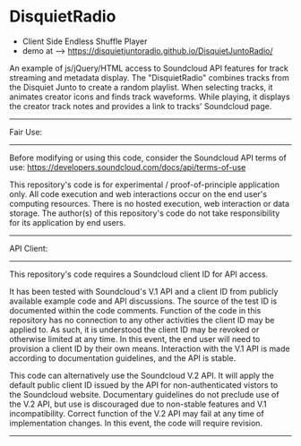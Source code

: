 # DisquietRadio

  - Client Side Endless Shuffle Player
  - demo at --> https://disquietjuntoradio.github.io/DisquietJuntoRadio/
   
   An example of js/jQuery/HTML access to Soundcloud API features for track streaming and metadata display.
   The "DisquietRadio" combines tracks from the Disquiet Junto to create a random playlist.
   When selecting tracks, it animates creator icons and finds track waveforms.
   While playing, it displays the creator track notes and provides a link to tracks' Soundcloud page.
   
 -----------------------------------------------------------------------
 
 Fair Use:
 
 -----------------------------------------------------------------------
 
 Before modifying or using this code, consider the Soundcloud API terms of use:
 https://developers.soundcloud.com/docs/api/terms-of-use 
 
 This repository's code is for experimental / proof-of-principle application only.
 All code execution and web interactions occur on the end user's computing resources.
 There is no hosted execution, web interaction or data storage.
 The author(s) of this repository's code do not take responsibility for its application by end users. 
 
 -----------------------------------------------------------------------
 
 API Client:
 
 -----------------------------------------------------------------------
 
 This repository's code requires a Soundcloud client ID for API access.
 
 It has been tested with Soundcloud's V.1 API and a client ID from publicly available example code and API discussions.
 The source of the test ID is documented within the code comments.
 Function of the code in this repository has no connection to any other activities the client ID may be applied to.
 As such, it is understood the client ID may be revoked or otherwise limited at any time.
 In this event, the end user will need to provision a client ID by their own means.
 Interaction with the V.1 API is made according to documentation guidelines, and the API is stable.
 
 This code can alternatively use the Soundcloud V.2 API.
 It will apply the default public client ID issued by the API for non-authenticated vistors to the Soundcloud website.
 Documentary guidelines do not preclude use of the V.2 API, but use is discouraged due to non-stable features and V.1 incompatibility.
 Correct function of the V.2 API may fail at any time of implementation changes.
 In this event, the code will require revision.
 
 -----------------------------------------------------------------------
